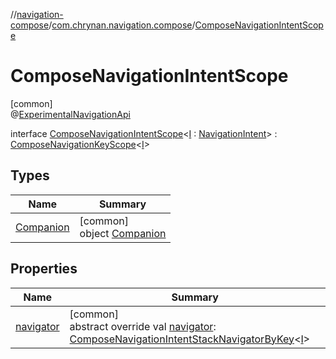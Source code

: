 //[navigation-compose](../../../index.md)/[com.chrynan.navigation.compose](../index.md)/[ComposeNavigationIntentScope](index.md)

# ComposeNavigationIntentScope

[common]\
@[ExperimentalNavigationApi](../-experimental-navigation-api/index.md)

interface [ComposeNavigationIntentScope](index.md)&lt;[I](index.md) : [NavigationIntent](../../../../navigation-core/navigation-core/com.chrynan.navigation/-navigation-intent/index.md)&gt; : [ComposeNavigationKeyScope](../-compose-navigation-key-scope/index.md)&lt;[I](index.md)&gt;

## Types

| Name | Summary |
|---|---|
| [Companion](-companion/index.md) | [common]<br>object [Companion](-companion/index.md) |

## Properties

| Name | Summary |
|---|---|
| [navigator](navigator.md) | [common]<br>abstract override val [navigator](navigator.md): [ComposeNavigationIntentStackNavigatorByKey](../-compose-navigation-intent-stack-navigator-by-key/index.md)&lt;[I](index.md)&gt; |
